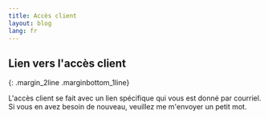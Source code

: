 ```yaml
---
title: Accès client
layout: blog
lang: fr
---
```


## Lien vers l'accès client
{: .margin_2line .marginbottom_1line}

L'accès client se fait avec un lien spécifique qui vous est donné par courriel. Si vous en avez besoin de nouveau, veuillez me m'envoyer un petit mot.